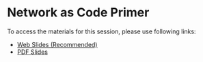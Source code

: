 # Network as Code Primer

To access the materials for this session, please use following links:

- [Web Slides (Recommended)](https://ankudinov.github.io/ansible-devcontainer/)
- [PDF Slides](https://github.com/ankudinov/ansible-devcontainer/blob/gh-pages/avd_extended_workshop.pdf)
